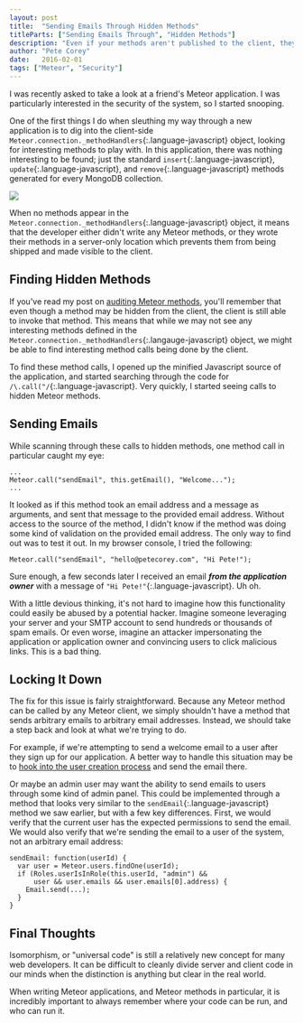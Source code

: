 ```yaml
---
layout: post
title:  "Sending Emails Through Hidden Methods"
titleParts: ["Sending Emails Through", "Hidden Methods"]
description: "Even if your methods aren't published to the client, they can still be called by malicious users to send emails or do other nefarious things."
author: "Pete Corey"
date:   2016-02-01
tags: ["Meteor", "Security"]
---
```


I was recently asked to take a look at a friend's Meteor application. I was particularly interested in the security of the system, so I started snooping.

One of the first things I do when sleuthing my way through a new application is to dig into the client-side `Meteor.connection._methodHandlers`{:.language-javascript} object, looking for interesting methods to play with. In this application, there was nothing interesting to be found; just the standard `insert`{:.language-javascript}, `update`{:.language-javascript}, and `remove`{:.language-javascript} methods generated for every MongoDB collection.

<img src="https://s3-us-west-1.amazonaws.com/www.1pxsolidtomato.com/methodHandlers.png" style="max-width: 100%">

When no methods appear in the `Meteor.connection._methodHandlers`{:.language-javascript} object, it means that the developer either didn't write any Meteor methods, or they wrote their methods in a server-only location which prevents them from being shipped and made visible to the client.

## Finding Hidden Methods

If you've read my post on [auditing Meteor methods](http://blog.east5th.co/2015/04/15/black-box-meteor-method-auditing/), you'll remember that even though a method may be hidden from the client, the client is still able to invoke that method. This means that while we may not see any interesting methods defined in the `Meteor.connection._methodHandlers`{:.langauge-javascript} object, we might be able to find interesting method calls being done by the client.

To find these method calls, I opened up the minified Javascript source of the application, and started searching through the code for `/\.call("/`{:.language-javascript}. Very quickly, I started seeing calls to hidden Meteor methods.

## Sending Emails

While scanning through these calls to hidden methods, one method call in particular caught my eye:

<pre class="language-javascript"><code class="language-javascript">...
Meteor.call("sendEmail", this.getEmail(), "Welcome...");
...
</code></pre>

It looked as if this method took an email address and a message as arguments, and sent that message to the provided email address. Without access to the source of the method, I didn't know if the method was doing some kind of validation on the provided email address. The only way to find out was to test it out. In my browser console, I tried the following:

<pre class="language-javascript"><code class="language-javascript">Meteor.call("sendEmail", "hello@petecorey.com", "Hi Pete!");
</code></pre>

Sure enough, a few seconds later I received an email ___from the application owner___ with a message of `"Hi Pete!"`{:.language-javascript}. Uh oh.

With a little devious thinking, it's not hard to imagine how this functionality could easily be abused by a potential hacker. Imagine someone leveraging your server and your SMTP account to send hundreds or thousands of spam emails. Or even worse, imagine an attacker impersonating the application or application owner and convincing users to click malicious links. This is a bad thing.

## Locking It Down

The fix for this issue is fairly straightforward. Because any Meteor method can be called by any Meteor client, we simply shouldn't have a method that sends arbitrary emails to arbitrary email addresses. Instead, we should take a step back and look at what we're trying to do.

For example, if we're attempting to send a welcome email to a user after they sign up for our application. A better way to handle this situation may be to [hook into the user creation process](http://docs.meteor.com/#/full/accounts_oncreateuser) and send the email there.

Or maybe an admin user may want the ability to send emails to users through some kind of admin panel. This could be implemented through a method that looks very similar to the `sendEmail`{:.language-javascript} method we saw earlier, but with a few key differences. First, we would verify that the current user has the expected permissions to send the email. We would also verify that we're sending the email to a user of the system, not an arbitrary email address:

<pre class="language-javascript"><code class="language-javascript">sendEmail: function(userId) {
  var user = Meteor.users.findOne(userId);
  if (Roles.userIsInRole(this.userId, "admin") &&
      user && user.emails && user.emails[0].address) {
    Email.send(...);
  }
}
</code></pre>

## Final Thoughts

Isomorphism, or "universal code" is still a relatively new concept for many web developers. It can be difficult to cleanly divide server and client code in our minds when the distinction is anything but clear in the real world.

When writing Meteor applications, and Meteor methods in particular, it is incredibly important to always remember where your code can be run, and who can run it.

